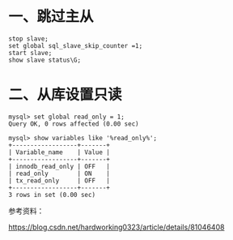 # 一、跳过主从
```
stop slave;
set global sql_slave_skip_counter =1;
start slave;
show slave status\G;
```

# 二、从库设置只读
```
mysql> set global read_only = 1;
Query OK, 0 rows affected (0.00 sec)

mysql> show variables like '%read_only%';
+------------------+-------+
| Variable_name    | Value |
+------------------+-------+
| innodb_read_only | OFF   |
| read_only        | ON    |
| tx_read_only     | OFF   |
+------------------+-------+
3 rows in set (0.00 sec)
```


参考资料：

https://blog.csdn.net/hardworking0323/article/details/81046408
